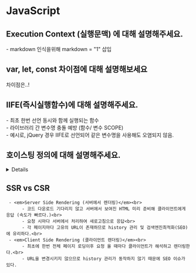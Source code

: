 # JavaScript  

## Execution Context (실행문맥) 에 대해 설명해주세요.
<div markdown="1">
     - markdown 인식을위해 markdown = "1" 삽입 
</div>

## var, let, const 차이점에 대해 설명해보세요 
<div markdown="1">
    차이점은..!
</div>

## IIFE(즉시실행함수)에 대해 설명해주세요. 
<div markdown="1">
- 최초 한번 선언 동시와 함께 실행되는 함수<br>
- 라이브러리 간 변수명 충돌 예방 (함수/ 변수 SCOPE)<br>
- 예시로, jQuery 경우 IIFE로 선언되어 같은 변수명을 사용해도 오염되지 않음.
</div>

## 호이스팅 정의에 대해 설명해주세요. 
<details>
     - 선언부분이 최상단으로 끌어올려지는(hoist) 현상<br>
     - 함수 선언이 실행하는 부분보다 뒤에 있더라도 함수선언을 ‘끌어오리는 것(hoist)’이다.<br>
     - 자바스크립트 변수 생성과 초기화 작업이 분리되어 진행되므로 가능하다.
</details>

## SSR vs CSR 
     - <em>Server Side Rendering (서버에서 렌더링)</em><br>
          - 코드 다운로드 기다리지 않고 서버에서 보여진 HTML 미리 준비해 클라이언트에게 응답 (속도가 빠르다.)<br>
          - 요청 시마다 서버에서 처리하여 새로고침으로 응답<br>
          - 각 페이지마다 고유의 URL이 존재하므로 history 관리 및 검색엔진최적화(SEO)에 유리하다.<br>
     - <em>Client Side Rendering (클라이언트 렌더링)</em><br>
          - 최초에 한번 전체 페이지 로딩이후 요청 올 때마다 클라이언트가 해석하고 렌더링한다.<br>
          - URL을 변경시키지 않으므로 history 관리가 동작하지 않기 때문에 SEO 이슈가 있다.

